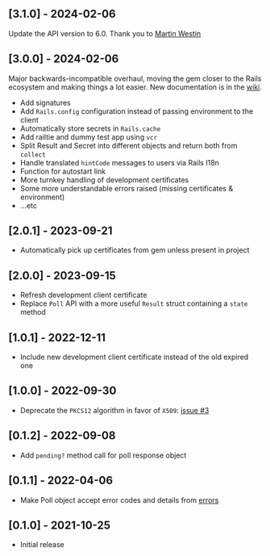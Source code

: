 ## [3.1.0] - 2024-02-06

Update the API version to 6.0. Thank you to [Martin Westin](https://github.com/eimermusic)

## [3.0.0] - 2024-02-06

Major backwards-incompatible overhaul, moving the gem closer to the Rails ecosystem and making things a lot easier. New documentation is in the [wiki](https://github.com/johanhalse/bankid/wiki).

- Add signatures
- Add `Rails.config` configuration instead of passing environment to the client
- Automatically store secrets in `Rails.cache`
- Add railtie and dummy test app using `vcr`
- Split Result and Secret into different objects and return both from `collect`
- Handle translated `hintCode` messages to users via Rails I18n
- Function for autostart link
- More turnkey handling of development certificates
- Some more understandable errors raised (missing certificates & environment)
- ...etc

## [2.0.1] - 2023-09-21

- Automatically pick up certificates from gem unless present in project

## [2.0.0] - 2023-09-15

- Refresh development client certificate
- Replace `Poll` API with a more useful `Result` struct containing a `state` method

## [1.0.1] - 2022-12-11

- Include new development client certificate instead of the old expired one

## [1.0.0] - 2022-09-30

- Deprecate the `PKCS12` algorithm in favor of `X509`: [issue #3](https://github.com/johanhalse/bankid/issues/3)

## [0.1.2] - 2022-09-08

- Add `pending?` method call for poll response object

## [0.1.1] - 2022-04-06

- Make Poll object accept error codes and details from [errors](https://www.bankid.com/utvecklare/guider/teknisk-integrationsguide/graenssnittsbeskrivning/felfall)

## [0.1.0] - 2021-10-25

- Initial release
